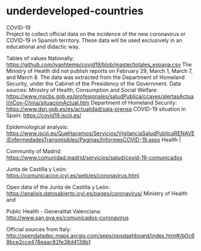 # underdeveloped-countries
COVID-19  
Project to collect official data on the incidence of the new coronavirus or COVID-19 in Spanish territory. These data will be used exclusively in an educational and didactic way.  

Tables of values  Nationally: https://github.com/ivanhtemp/covid19/blob/master/totales_espana.csv The Ministry of Health did not publish reports on February 29, March 1, March 7, and March 8. 
The data was extracted from the Department of Homeland Security, under the Cabinet of the Presidency of the Government. 
Data sources:  Ministry of Health, Consumption and Social Welfare: https://www.mscbs.gob.es/profesionales/saludPublica/ccayes/alertasActual/nCov-China/situacionActual.htm  Department of Homeland Security: https://www.dsn.gob.es/es/actualidad/sala-prensa  COVID-19 situation in Spain: https://covid19.isciii.es/  

Epidemiological analysis: https://www.isciii.es/QueHacemos/Servicios/VigilanciaSaludPublicaRENAVE/EnfermedadesTransmisibles/Paginas/InformesCOVID-19.aspx  Health | 


Community of Madrid: https://www.comunidad.madrid/servicios/salud/covid-19-comunicados  

Junta de Castilla y León: https://comunicacion.jcyl.es/web/es/coronavirus.html  

Open data of the Junta de Castilla y León: https://analisis.datosabierto.jcyl.es/pages/coronavirus/  Ministry of Health and 

Public Health - Generalitat Valenciana: http://www.san.gva.es/comunicados-coronavirus  

Official sources from Italy:  http://opendatadpc.maps.arcgis.com/apps/opsdashboard/index.html#/b0c68bce2cce478eaac82fe38d4138b1 
